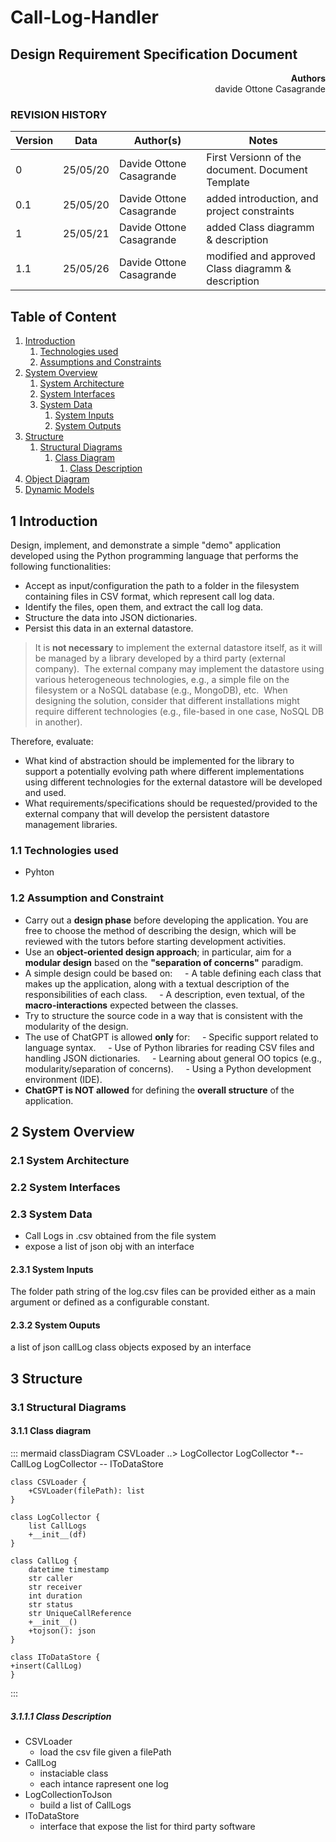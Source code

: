 # Call-Log-Handler

## Design Requirement Specification Document


<div align='right'> <b> Authors </b> <br> davide Ottone Casagrande</div>

### REVISION HISTORY

Version | Data | Author(s)| Notes
---------|------|--------|------
0 | 25/05/20 | Davide Ottone Casagrande | First Versionn of the document. Document Template
0.1 | 25/05/20 | Davide Ottone Casagrande | added introduction, and project constraints
1 | 25/05/21 | Davide Ottone Casagrande | added Class diagramm & description
1.1 | 25/05/26 | Davide Ottone Casagrande | modified and approved Class diagramm & description

## Table of Content

1. [Introduction](#intro)
    1. [Technologies used](#tech)
    2. [Assumptions and Constraints](#constraints)
2. [System Overview](#system-overview)
    1. [System Architecture](#architecture)
    2. [System Interfaces](#interfaces)
    3. [System Data](#data)
        1. [System Inputs](#inputs)
        2. [System Outputs](#outputs)
3. [Structure](#struct)
    1. [Structural Diagrams](#sd)
        1. [Class Diagram](#cd)
            1. [Class Description](#cd-description)
2. [Object Diagram](#od)
3. [Dynamic Models](#dm)

##  <a name="intro"></a>  1 Introduction
Design, implement, and demonstrate a simple "demo" application developed using the Python programming language that performs the following functionalities:

- Accept as input/configuration the path to a folder in the filesystem containing files in CSV format, which represent call log data.
- Identify the files, open them, and extract the call log data.
- Structure the data into JSON dictionaries.
- Persist this data in an external datastore.

> It is **not necessary** to implement the external datastore itself, as it will be managed by a library developed by a third party (external company).  
> The external company may implement the datastore using various heterogeneous technologies, e.g., a simple file on the filesystem or a NoSQL database (e.g., MongoDB), etc.  
> When designing the solution, consider that different installations might require different technologies (e.g., file-based in one case, NoSQL DB in another).

Therefore, evaluate:
- What kind of abstraction should be implemented for the library to support a potentially evolving path where different implementations using different technologies for the external datastore will be developed and used.
- What requirements/specifications should be requested/provided to the external company that will develop the persistent datastore management libraries.


### <a name="tech"></a> 1.1 Technologies used
- Pyhton

### <a name="constraints"></a> 1.2 Assumption and Constraint 
- Carry out a **design phase** before developing the application. You are free to choose the method of describing the design, which will be reviewed with the tutors before starting development activities.
- Use an **object-oriented design approach**; in particular, aim for a **modular design** based on the **"separation of concerns"** paradigm.
- A simple design could be based on:
    - A table defining each class that makes up the application, along with a textual description of the responsibilities of each class.
    - A description, even textual, of the **macro-interactions** expected between the classes.
- Try to structure the source code in a way that is consistent with the modularity of the design.
- The use of ChatGPT is allowed **only** for:
    - Specific support related to language syntax.
    - Use of Python libraries for reading CSV files and handling JSON dictionaries.
    - Learning about general OO topics (e.g., modularity/separation of concerns).
    - Using a Python development environment (IDE).
- **ChatGPT is NOT allowed** for defining the **overall structure** of the application.   

## <a name="system-overview"></a>  2 System Overview

### <a name="architecture"></a>  2.1 System Architecture

### <a name="interfaces"></a>  2.2 System Interfaces

### <a name="data"></a>  2.3 System Data
- Call Logs in .csv obtained from the file system
- expose a list of json obj with  an interface

#### <a name="inputs"></a>  2.3.1 System Inputs
The folder path string of the log.csv files can be provided either as a main argument or defined as a configurable constant.

#### <a name="outputs"></a>  2.3.2 System Ouputs
a list of json callLog class objects exposed by an interface

## <a name="struct"></a>  3 Structure

### <a name="sd"></a>  3.1 Structural Diagrams

#### <a name="cd"></a>  3.1.1 Class diagram
::: mermaid
classDiagram
    CSVLoader ..> LogCollector
    LogCollector *-- CallLog
    LogCollector -- IToDataStore

    class CSVLoader {
        +CSVLoader(filePath): list
    }

    class LogCollector {
        list CallLogs 
        +__init__(df)
    }

    class CallLog {
        datetime timestamp
        str caller
        str receiver
        int duration
        str status
        str UniqueCallReference
        +__init__()
        +tojson(): json
    }

    class IToDataStore {
    +insert(CallLog)
    }
:::
##### <a name="cd-description"></a>  3.1.1.1 Class Description
- CSVLoader
    - load the csv file given a filePath
- CallLog
    - instaciable class
    - each intance rapresent one log
- LogCollectionToJson
    - build a list of CallLogs
- IToDataStore
    - interface that expose the list for third party software
